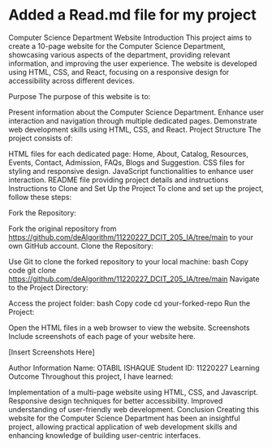 # Added a Read.md file for my project
Computer Science Department Website
Introduction
This project aims to create a 10-page website for the Computer Science Department, showcasing various aspects of the department, providing relevant information, and improving the user experience. The website is developed using HTML, CSS, and React, focusing on a responsive design for accessibility across different devices.

Purpose
The purpose of this website is to:

Present information about the Computer Science Department.
Enhance user interaction and navigation through multiple dedicated pages.
Demonstrate web development skills using HTML, CSS, and React.
Project Structure
The project consists of:

HTML files for each dedicated page: Home, About, Catalog, Resources, Events, Contact, Admission, FAQs, Blogs and Suggestion.
CSS files for styling and responsive design.
JavaScript functionalities to enhance user interaction.
README file providing project details and instructions
Instructions to Clone and Set Up the Project
To clone and set up the project, follow these steps:

Fork the Repository:

Fork the original repository from https://github.com/deAlgorithm/11220227_DCIT_205_IA/tree/main to your own GitHub account.
Clone the Repository:

Use Git to clone the forked repository to your local machine:
bash
Copy code
git clone https://github.com/deAlgorithm/11220227_DCIT_205_IA/tree/main
Navigate to the Project Directory:

Access the project folder:
bash
Copy code
cd your-forked-repo
Run the Project:

Open the HTML files in a web browser to view the website.
Screenshots
Include screenshots of each page of your website here.

[Insert Screenshots Here]

Author Information
Name: OTABIL ISHAQUE
Student ID: 11220227
Learning Outcome
Throughout this project, I have learned:

Implementation of a multi-page website using HTML, CSS, and Javascript.
Responsive design techniques for better accessibility.
Improved understanding of user-friendly web development.
Conclusion
Creating this website for the Computer Science Department has been an insightful project, allowing practical application of web development skills and enhancing knowledge of building user-centric interfaces.
